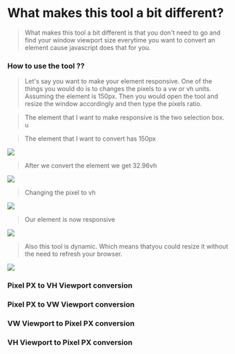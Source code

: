 # What makes this tool a bit different?

> What makes this tool a bit different is that you don't need to go and find your window viewport size everytime you want to convert an element cause javascript does that for you.

### How to use the tool ?? 

> Let's say you want to make your element responsive. One of the things you would do is to changes the pixels to a vw or vh units. Assuming the element is 150px. Then you would open the tool and resize the window accordingly and then type the pixels ratio.

> The element that I want to make responsive is the two selection box. u

> The element that I want to convert has 150px

![](https://github.com/khaledkzy/pixel-vh-vw-converter/blob/master/img/1.PNG)

> After we convert the element we get 32.96vh

![](https://github.com/khaledkzy/pixel-vh-vw-converter/blob/master/img/2.PNG)

> Changing the pixel to vh

![](https://github.com/khaledkzy/pixel-vh-vw-converter/blob/master/img/3.PNG)

> Our element is now responsive 

![](https://github.com/khaledkzy/pixel-vh-vw-converter/blob/master/img/4.PNG)

> Also this tool is dynamic. Which means thatyou could resize it without the need to refresh your browser.

![](https://github.com/khaledkzy/pixel-vh-vw-converter/blob/master/img/dynamic.gif)


### Pixel PX to VH Viewport conversion

### Pixel PX to VW Viewport conversion

### VW Viewport to Pixel PX conversion

### VH Viewport to Pixel PX conversion
